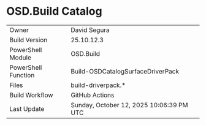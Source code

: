 ﻿# OSD.Build Catalog

| | |
|-|-|
| Owner | David Segura |
| Build Version | 25.10.12.3 |
| PowerShell Module | OSD.Build |
| PowerShell Function | Build-OSDCatalogSurfaceDriverPack |
| Files | build-driverpack.* |
| Build Workflow | GitHub Actions |
| Last Update | Sunday, October 12, 2025 10:06:39 PM UTC |
